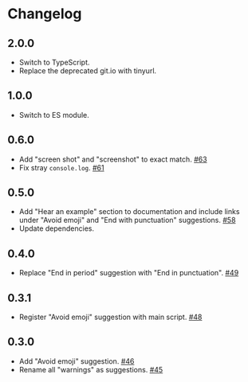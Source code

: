 # Changelog

## 2.0.0

- Switch to TypeScript.
- Replace the deprecated git.io with tinyurl.

## 1.0.0

- Switch to ES module.

## 0.6.0

- Add "screen shot" and "screenshot" to exact match. [#63](https://github.com/double-great/alt-text/pull/63)
- Fix stray `console.log`. [#61](https://github.com/double-great/alt-text/pull/61)

## 0.5.0

- Add "Hear an example" section to documentation and include links under "Avoid emoji" and "End with punctuation" suggestions. [#58](https://github.com/double-great/alt-text/pull/58)
- Update dependencies.

## 0.4.0

- Replace "End in period" suggestion with "End in punctuation". [#49](https://github.com/double-great/alt-text/pull/49)

## 0.3.1

- Register "Avoid emoji" suggestion with main script. [#48](https://github.com/double-great/alt-text/pull/48)

## 0.3.0

- Add "Avoid emoji" suggestion. [#46](https://github.com/double-great/alt-text/pull/46)
- Rename all "warnings" as suggestions. [#45](https://github.com/double-great/alt-text/pull/45)
